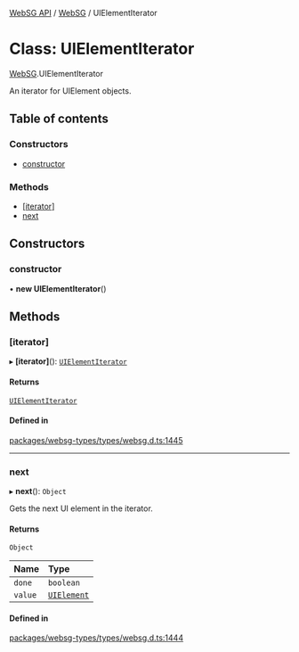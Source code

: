 [WebSG API](../README.md) / [WebSG](../modules/WebSG.md) / UIElementIterator

# Class: UIElementIterator

[WebSG](../modules/WebSG.md).UIElementIterator

An iterator for UIElement objects.

## Table of contents

### Constructors

- [constructor](WebSG.UIElementIterator.md#constructor)

### Methods

- [[iterator]](WebSG.UIElementIterator.md#[iterator])
- [next](WebSG.UIElementIterator.md#next)

## Constructors

### constructor

• **new UIElementIterator**()

## Methods

### [iterator]

▸ **[iterator]**(): [`UIElementIterator`](WebSG.UIElementIterator.md)

#### Returns

[`UIElementIterator`](WebSG.UIElementIterator.md)

#### Defined in

[packages/websg-types/types/websg.d.ts:1445](https://github.com/thirdroom/thirdroom/blob/3d97b348/packages/websg-types/types/websg.d.ts#L1445)

___

### next

▸ **next**(): `Object`

Gets the next UI element in the iterator.

#### Returns

`Object`

| Name | Type |
| :------ | :------ |
| `done` | `boolean` |
| `value` | [`UIElement`](WebSG.UIElement.md) |

#### Defined in

[packages/websg-types/types/websg.d.ts:1444](https://github.com/thirdroom/thirdroom/blob/3d97b348/packages/websg-types/types/websg.d.ts#L1444)

